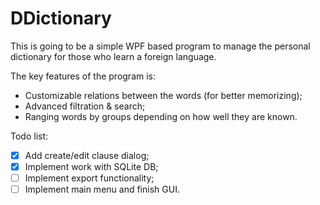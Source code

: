 # DDictionary

This is going to be a simple WPF based program to manage the personal dictionary for those who learn a foreign language.

The key features of the program is:
  - Customizable relations between the words (for better memorizing);
  - Advanced filtration & search;
  - Ranging words by groups depending on how well they are known.

Todo list:
- [x] Add create/edit clause dialog;
- [x] Implement work with SQLite DB;
- [ ] Implement export functionality;
- [ ] Implement main menu and finish GUI.